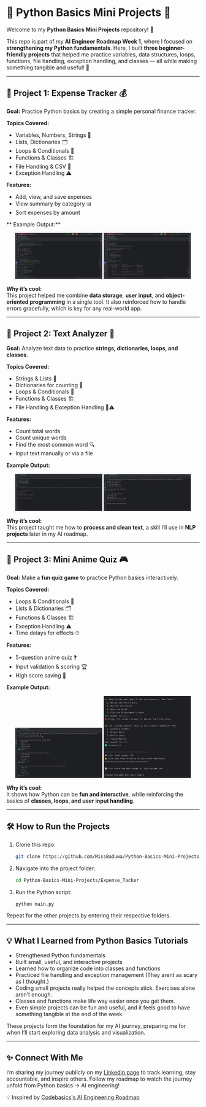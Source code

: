 # 🐍 Python Basics Mini Projects 🎉

Welcome to my **Python Basics Mini Projects** repository! 🎉  

This repo is part of my **AI Engineer Roadmap Week 1**, where I focused on **strengthening my Python fundamentals**. Here, I built **three beginner-friendly projects** that helped me practice variables, data structures, loops, functions, file handling, exception handling, and classes — all while making something tangible and useful! 🚀

---

## 🌟 Project 1: Expense Tracker 💰

**Goal:** Practice Python basics by creating a simple personal finance tracker.

**Topics Covered:**  
- Variables, Numbers, Strings 🔢  
- Lists, Dictionaries 🗂  
- Loops & Conditionals 🔄  
- Functions & Classes 🏗  
- File Handling & CSV 💾  
- Exception Handling ⚠️  

**Features:**  
- Add, view, and save expenses  
- View summary by category  📊 
- Sort expenses by amount  

** Example Output:**  
<p align="center">
  <img src="Expense_Tacker/screenshots/Expense_Tacker_img2.png" alt="Expense Tracker" width="45%" />
  <img src="Expense_Tacker/screenshots/Expense_Tracker_img1.png" alt="Expense Tracker" width="45%" />
</p>

**Why it’s cool:**  
This project helped me combine **data storage**, **user input**, and **object-oriented programming** in a single tool. It also reinforced how to handle errors gracefully, which is key for any real-world app.

---

## 🌟 Project 2: Text Analyzer 📝

**Goal:** Analyze text data to practice **strings, dictionaries, loops, and classes**.

**Topics Covered:**  
- Strings & Lists 📝  
- Dictionaries for counting 🔢  
- Loops & Conditionals 🔄  
- Functions & Classes 🏗  
- File Handling & Exception Handling 💾⚠️  

**Features:**  
- Count total words  
- Count unique words  
- Find the most common word  🔍 
- Input text manually or via a file  

**Example Output:**  
<p align="center">
  <img src="Text_Analyzer/screenshots/Text_Analyzer_img1.png" alt="Text Analyzer" width="45%" />
  <img src="Text_Analyzer/screenshots/Text_Analyzer_img2.png" alt="Text Analyzer" width="45%" />
</p>

**Why it’s cool:**  
This project taught me how to **process and clean text**, a skill I’ll use in **NLP projects** later in my AI roadmap.  

---

## 🌟 Project 3: Mini Anime Quiz 🎮

**Goal:** Make a **fun quiz game** to practice Python basics interactively.

**Topics Covered:**  
- Loops & Conditionals 🔄  
- Lists & Dictionaries 🗂  
- Functions & Classes 🏗  
- Exception Handling ⚠️  
- Time delays for effects ⏱   

**Features:**  
- 5-question anime quiz ❓  
- Input validation & scoring 🏆  
- High score saving 💾  

**Example Output:**  
<p align="center">
  <img src="Mini_Anime_Quiz/screenshots/Anime_Quiz_img1.png" alt="Anime Quiz" width="45%" />
  <img src="Mini_Anime_Quiz/screenshots/Anime_Quiz_img2.png" alt="Anime Quiz" width="45%" />
</p>

**Why it’s cool:**  
It shows how Python can be **fun and interactive**, while reinforcing the basics of **classes, loops, and user input handling**.

---

## 🛠️ How to Run the Projects

1. Clone this repo:  
   ```bash
   git clone https://github.com/MissBaduwa/Python-Basics-Mini-Projects.git

2. Navigate into the project folder:  
   ```bash
   cd Python-Basics-Mini-Projects/Expense_Tacker

3. Run the Python script: 
   ```bash
   python main.py

Repeat for the other projects by entering their respective folders.

---
## 💡 What I Learned from Python Basics Tutorials

- Strengthened Python fundamentals
- Built small, useful, and interactive projects
- Learned how to organize code into classes and functions
- Practiced file handling and exception management (They arent as scary as I thought.)
- Coding small projects really helped the concepts stick. Exercises alone aren’t enough.
- Classes and functions make life way easier once you get them.
- Even simple projects can be fun and useful, and it feels good to have something tangible at the end of the week.

These projects form the foundation for my AI journey, preparing me for when I’ll start exploring data analysis and visualization.

---
## ✨ Connect With Me
I’m sharing my journey publicly on my [LinkedIn page](linkedin.com/in/ama-baduwa-baidoo-567059253)  to track learning, stay accountable, and inspire others.
Follow my roadmap to watch the journey unfold from Python basics → AI engineering!

 💡 Inspired by [Codebasics's AI Engineering Roadmap](https://github.com/codebasics) 
